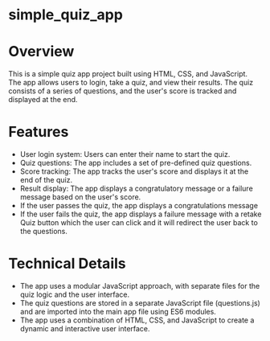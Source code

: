 # simple_quiz_app

# Overview

This is a simple quiz app project built using HTML, CSS, and JavaScript. The app allows users to login, take a quiz, and view their results. The quiz consists of a series of questions, and the user's score is tracked and displayed at the end.

# Features

- User login system: Users can enter their name to start the quiz.
- Quiz questions: The app includes a set of pre-defined quiz questions.
- Score tracking: The app tracks the user's score and displays it at the end of the quiz.
- Result display: The app displays a congratulatory message or a failure message based on the user's score.
- If the user passes the quiz, the app displays a congratulations message
- If the user fails the quiz, the app displays a failure message with a retake Quiz button which the user can click and it will redirect the user back to the questions.
  
 # Technical Details

- The app uses a modular JavaScript approach, with separate files for the quiz logic and the user interface.
- The quiz questions are stored in a separate JavaScript file (questions.js) and are imported into the main app file using ES6 modules.
- The app uses a combination of HTML, CSS, and JavaScript to create a dynamic and interactive user interface.

